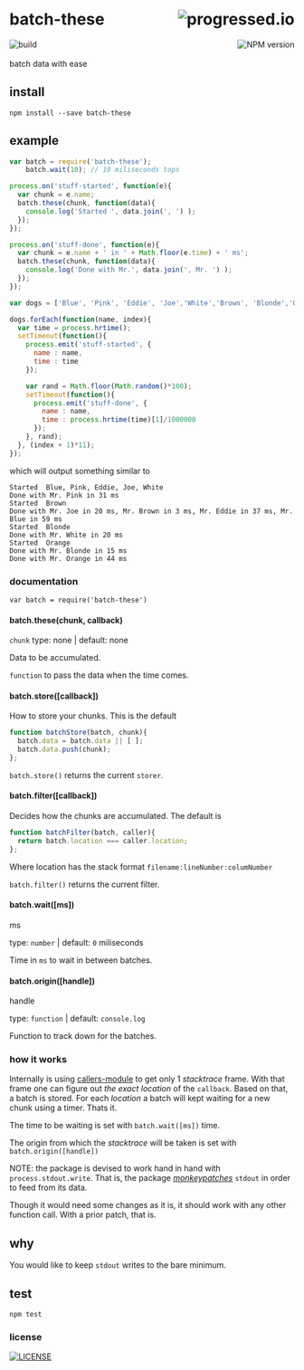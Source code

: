 # batch-these [<img alt="progressed.io" src="http://progressed.io/bar/75" align="right"/>](https://github.com/fehmicansaglam/progressed.io)

[<img alt="build" src="http://img.shields.io/travis/stringparser/batch-these/master.svg?style=flat-square" align="left"/>](https://travis-ci.org/stringparser/batch-these/builds)
[<img alt="NPM version" src="http://img.shields.io/npm/v/batch-these.svg?style=flat-square" align="right"/>](http://www.npmjs.org/package/batch-these)
<br><br>
batch data with ease
<br>

## install

    npm install --save batch-these

## example

```js
var batch = require('batch-these');
    batch.wait(10); // 10 miliseconds tops

process.on('stuff-started', function(e){
  var chunk = e.name;
  batch.these(chunk, function(data){
    console.log('Started ', data.join(', ') );
  });
});

process.on('stuff-done', function(e){
  var chunk = e.name + ' in ' + Math.floor(e.time) + ' ms';
  batch.these(chunk, function(data){
    console.log('Done with Mr.', data.join(', Mr. ') );
  });
});

var dogs = ['Blue', 'Pink', 'Eddie', 'Joe','White','Brown', 'Blonde','Orange'];

dogs.forEach(function(name, index){
  var time = process.hrtime();
  setTimeout(function(){
    process.emit('stuff-started', {
      name : name,
      time : time
    });

    var rand = Math.floor(Math.random()*100);
    setTimeout(function(){
      process.emit('stuff-done', {
        name : name,
        time : process.hrtime(time)[1]/1000000
      });
    }, rand);
  }, (index + 1)*11);
});

```
which will output something similar to

```
Started  Blue, Pink, Eddie, Joe, White
Done with Mr. Pink in 31 ms
Started  Brown
Done with Mr. Joe in 20 ms, Mr. Brown in 3 ms, Mr. Eddie in 37 ms, Mr. Blue in 59 ms
Started  Blonde
Done with Mr. White in 20 ms
Started  Orange
Done with Mr. Blonde in 15 ms
Done with Mr. Orange in 44 ms
```

### documentation

`var batch = require('batch-these')`

#### batch.these(chunk, callback)

`chunk`
  type: none | default: none

Data to be accumulated.

`function` to pass the data when the time comes.

#### batch.store([callback])

How to store your chunks. This is the default

```js
function batchStore(batch, chunk){
  batch.data = batch.data || [ ];
  batch.data.push(chunk);
};
```

`batch.store()` returns the current `storer`.

#### batch.filter([callback])

Decides how the chunks are accumulated. The default is

```js
function batchFilter(batch, caller){
  return batch.location === caller.location;
};
```

Where location has the stack format
 `filename:lineNumber:columNumber`

`batch.filter()` returns the current filter.

#### batch.wait([ms])
ms

type: `number` | default: `0` miliseconds

Time in `ms` to wait in between batches.

#### batch.origin([handle])
handle

type: `function` | default: `console.log`

Function to track down for the batches.

### how it works

Internally is using [callers-module](https://github.com/stringparser/callers-module) to get only 1 *stacktrace* frame. With that frame one can figure out *the exact location* of the `callback`. Based on that, a batch is stored. For each *location* a batch will kept waiting for a new chunk using a timer. Thats it.

The time to be waiting is set with `batch.wait([ms])` time.

The origin from which the *stacktrace* will be taken is set with `batch.origin([handle])`

NOTE: the package is devised to work hand in hand with `process.stdout.write`. That is, the package [*monkeypatches*](https://github.com/stringparser/stdout-monkey) `stdout` in order to feed from its data.

Though it would need some changes as it is, it should work with any other function call. With a prior patch, that is.

## why

You would like to keep `stdout` writes to the bare minimum.

## test

    npm test

### license

[<img alt="LICENSE" src="http://img.shields.io/npm/l/batch-these.svg?style=flat-square"/>](http://opensource.org/licenses/MIT)
